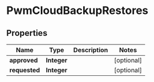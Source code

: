 

# PwmCloudBackupRestores


## Properties

| Name | Type | Description | Notes |
|------------ | ------------- | ------------- | -------------|
|**approved** | **Integer** |  |  [optional] |
|**requested** | **Integer** |  |  [optional] |




